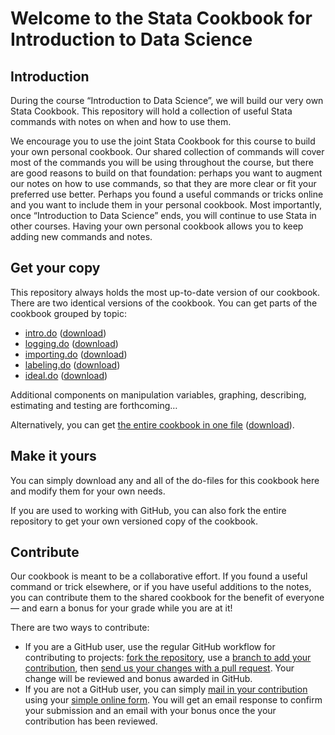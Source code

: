 # Welcome to the Stata Cookbook for Introduction to Data Science

## Introduction

During the course “Introduction to Data Science”, we will build our very own Stata Cookbook. This repository will hold a collection of useful Stata commands with notes on when and how to use them. 

We encourage you to use the joint Stata Cookbook for this course to build your own personal cookbook. Our shared collection of commands will cover most of the commands you will be using throughout the course, but there are good reasons to build on that foundation: perhaps you want to augment our notes on how to use commands, so that they are more clear or fit your preferred use better. Perhaps you found a useful commands or tricks online and you want to include them in your personal cookbook. Most importantly, once “Introduction to Data Science” ends, you will continue to use Stata in other courses. Having your own personal cookbook allows you to keep adding new commands and notes.

## Get your copy

This repository always holds the most up-to-date version of our cookbook. There are two identical versions of the cookbook. You can get parts of the cookbook grouped by topic:

- [intro.do](https://github.com/lfkrebs/stata-cookbook/blob/master/intro.do) ([download](https://raw.githubusercontent.com/lfkrebs/stata-cookbook/master/intro.do))
- [logging.do](https://github.com/lfkrebs/stata-cookbook/blob/master/logging.do) ([download](https://raw.githubusercontent.com/lfkrebs/stata-cookbook/master/logging.do))
- [importing.do](https://github.com/lfkrebs/stata-cookbook/blob/master/importing.do) ([download](https://raw.githubusercontent.com/lfkrebs/stata-cookbook/master/importing.do))
- [labeling.do](https://github.com/lfkrebs/stata-cookbook/blob/master/labeling.do) ([download](https://raw.githubusercontent.com/lfkrebs/stata-cookbook/master/labeling.do))
- [ideal.do](https://github.com/lfkrebs/stata-cookbook/blob/master/ideal.do) ([download](https://raw.githubusercontent.com/lfkrebs/stata-cookbook/master/ideal.do))

Additional components on manipulation variables, graphing, describing, estimating and testing are forthcoming…

Alternatively, you can get [the entire cookbook in one file](https://github.com/lfkrebs/stata-cookbook/blob/master/all-in-one.do) ([download](https://raw.githubusercontent.com/lfkrebs/stata-cookbook/master/all-in-one.do)).

## Make it yours

You can simply download any and all of the do-files for this cookbook here and modify them for your own needs. 

If you are used to working with GitHub, you can also fork the entire repository to get your own versioned copy of the cookbook.

## Contribute

Our cookbook is meant to be a collaborative effort. If you found a useful command or trick elsewhere, or if you have useful additions to the notes, you can contribute them to the shared cookbook for the benefit of everyone — and earn a bonus for your grade while you are at it!

There are two ways to contribute:

- If you are a GitHub user, use the regular GitHub workflow for contributing to projects: [fork the repository](http://guides.github.com/activities/forking/), use a [branch to add your contribution](http://guides.github.com/introduction/flow/), then [send us your changes with a pull request](https://help.github.com/articles/using-pull-requests/). Your change will be reviewed and bonus awarded in GitHub.
- If you are not a GitHub user, you can simply [mail in your contribution](http://l.mgsog.nl/stata-cookbook-contribution) using your [simple online form](http://l.mgsog.nl/stata-cookbook-contribution). You will get an email response to confirm your submission and an email with your bonus once the your contribution has been reviewed.
